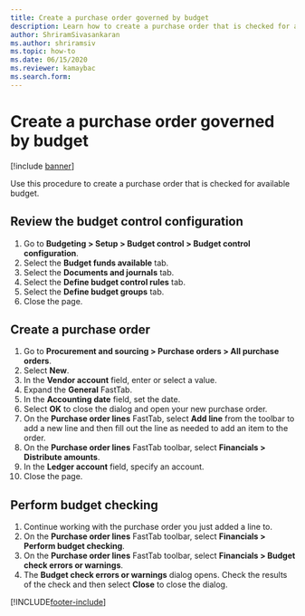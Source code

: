```yaml
---
title: Create a purchase order governed by budget
description: Learn how to create a purchase order that is checked for available budget, including a process for reviewing the budget control configuration. 
author: ShriramSivasankaran
ms.author: shriramsiv
ms.topic: how-to
ms.date: 06/15/2020
ms.reviewer: kamaybac
ms.search.form:
---
```


# Create a purchase order governed by budget

[!include [banner](../../includes/banner.md)]

Use this procedure to create a purchase order that is checked for available budget.

## Review the budget control configuration

1. Go to **Budgeting > Setup > Budget control > Budget control configuration**.
1. Select the **Budget funds available** tab.
1. Select the **Documents and journals** tab.
1. Select the **Define budget control rules** tab.
1. Select the **Define budget groups** tab.
1. Close the page.

## Create a purchase order

1. Go to **Procurement and sourcing > Purchase orders > All purchase orders**.
1. Select **New**.
1. In the **Vendor account** field, enter or select a value.
1. Expand the **General** FastTab.
1. In the **Accounting date** field, set the date.
1. Select **OK** to close the dialog and open your new purchase order.
1. On the **Purchase order lines** FastTab, select **Add line** from the toolbar to add a new line and then fill out the line as needed to add an item to the order.
1. On the **Purchase order lines** FastTab toolbar, select **Financials \> Distribute amounts**.
1. In the **Ledger account** field, specify an account.
1. Close the page.

## Perform budget checking

1. Continue working with the purchase order you just added a line to.
1. On the **Purchase order lines** FastTab toolbar, select **Financials \> Perform budget checking**.
1. On the **Purchase order lines** FastTab toolbar, select **Financials \> Budget check errors or warnings**.
1. The **Budget check errors or warnings** dialog opens. Check the results of the check and then select **Close** to close the dialog.

[!INCLUDE[footer-include](../../../includes/footer-banner.md)]